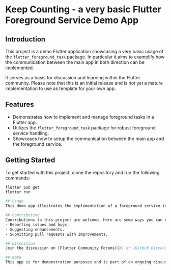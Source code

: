 #  Keep Counting - a very basic Flutter Foreground Service Demo App

## Introduction
This project is a demo Flutter application showcasing a very basic usage of the `flutter_foreground_task` package. In particular it aims to examplify how the communication between the main app in both direction can be implemented. 

It serves as a basis for discussion and learning within the Flutter community. Please note that this is an initial release and is not yet a mature implementation to use as template for your own app.

## Features
- Demonstrates how to implement and manage foreground tasks in a Flutter app.
- Utilizes the `flutter_foreground_task` package for robust foreground service handling.
- Showcases how to setup the communication between the main app and the foreground service.

## Getting Started
To get started with this project, clone the repository and run the following commands:
```bash
flutter pub get
flutter run

## Usage
This demo app illustrates the implementation of a foreground service in Flutter. You can start, pause, and reset a counter that runs in the foreground. 

## Contributing
Contributions to this project are welcome. Here are some ways you can contribute:
- Reporting issues and bugs.
- Suggesting enhancements.
- Submitting pull requests with improvements.

## Discussion
Join the discussion on [Flutter Community Forums](#) or [GitHub Discussions](#) (links to be provided).

## Note
This app is for demonstration purposes and is part of an ongoing discussion in the Flutter community. It is not intended to be used as a production-ready template yet.
